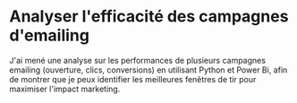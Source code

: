 # Analyser l'efficacité des campagnes d'emailing
J'ai mené une analyse sur les performances de plusieurs campagnes emailing (ouverture, clics, conversions) en utilisant Python et Power Bi, afin de montrer que je peux identifier les meilleures fenêtres de tir pour maximiser l'impact marketing.

